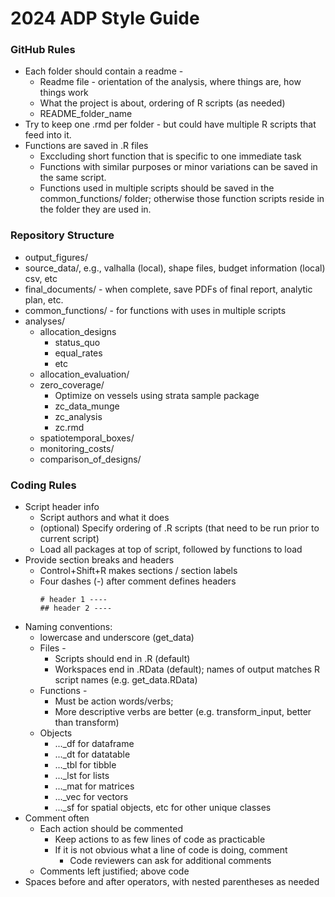 # 2024 ADP Style Guide

### GitHub Rules
* Each folder should contain a readme - 
  - Readme file - orientation of the analysis, where things are, how things work
  - What the project is about, ordering of R scripts (as needed)
  - README_folder_name
* Try to keep one .rmd per folder - but could have multiple R scripts that feed into it.
* Functions are saved in .R files
  - Exccluding short function that is specific to one immediate task
  - Functions with similar purposes or minor variations can be saved in the same script.
  - Functions used in multiple scripts should be saved in the common_functions/ folder; otherwise those function scripts reside in the folder they are used in.

### Repository Structure
* output_figures/
* source_data/, e.g., valhalla (local), shape files, budget information (local) csv, etc
* final_documents/ - when complete, save PDFs of final report, analytic plan, etc.
* common_functions/ - for functions with uses in multiple scripts
* analyses/
  - allocation_designs
    - status_quo
    - equal_rates
    - etc
  - allocation_evaluation/
  - zero_coverage/
    - Optimize on vessels using strata sample package
    - zc_data_munge
    - zc_analysis
    - zc.rmd
  - spatiotemporal_boxes/
  - monitoring_costs/
  - comparison_of_designs/

### Coding Rules
- Script header info
  - Script authors and what it does
  - (optional) Specify ordering of .R scripts (that need to be run prior to current script)
  - Load all packages at top of script, followed by functions to load
- Provide section breaks and headers
  - Control+Shift+R makes sections / section labels
  - Four dashes (-) after comment defines headers
    ```
    # header 1 ----
    ## header 2 ----
    ```
- Naming conventions:
  - lowercase and underscore (get_data)
  - Files - 
    - Scripts should end in .R (default)
    - Workspaces end in .RData (default); names of output matches R script names (e.g. get_data.RData)
  - Functions - 
    - Must be action words/verbs; 
    - More descriptive verbs are better (e.g. transform_input, better than transform)
  - Objects
    - ..._df for dataframe
    - ..._dt for datatable
    - ..._tbl for tibble
    - ..._lst for lists
    - ..._mat for matrices
    - ..._vec for vectors
    - ..._sf for spatial objects, etc for other unique classes
- Comment often
  - Each action should be commented
    - Keep actions to as few lines of code as practicable
    - If it is not obvious what a line of code is doing, comment
      - Code reviewers can ask for additional comments
  - Comments left justified; above code
- Spaces before and after operators, with nested parentheses as needed
